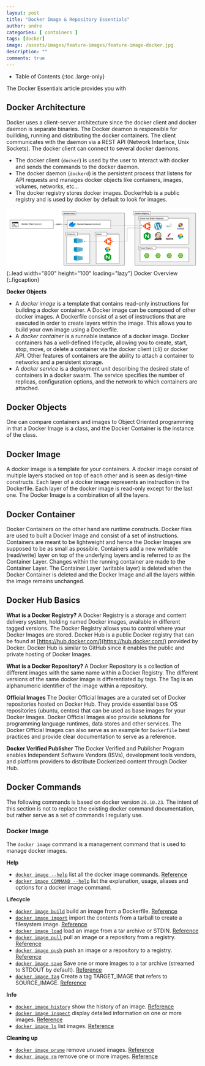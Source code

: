```yaml
---
layout: post
title: "Docker Image & Repository Essentials"
author: andre
categories: [ containers ]
tags: [docker]
image: /assets/images/feature-images/feature-image-docker.jpg
description: ""
comments: true
---
```


- Table of Contents
{:toc .large-only}

The Docker Essentials article provides you with

## Docker Architecture
Docker uses a client-server architecture since the docker client and docker daemon is separate binaries. The Docker 
deamon is responsible for buillding, running and distributing the docker containers. The client communicates with the 
daemon via a REST API (Network Interface, Unix Sockets). The docker client can connect to several docker daemons.

* The docker client (`docker`) is used by the user to interact with docker and sends the commands to the docker daemon.
* The docker daemon (`dockerd`) is the persistent process that listens for API requests and manages docker objects like containers, images, volumes, networks, etc... 
* The docker registry stores docker images. DockerHub is a public registry and is used by docker by default to look for images.

![Docker Architecture](/assets/images/posts/docker/docker-overview.png){:.lead width="800" height="100" loading="lazy"}
Docker Overview
{:.figcaption}

**Docker Objects**
* A *docker image* is a template that contains read-only instructions for building a docker container. A Docker image can be composed of other docker images. A Dockerfile consist of a set of instructions that are executed in order to create layers within the image. This allows you to build your own image using a Dockerfile.
* A *docker container* is a runnable instance of a docker image. Docker containers has a well-defined lifecycle, allowing you to create, start, stop, move, or delete a container via the docker client (cli) or docker API. Other features of containers are the ability to attach a container to networks and a persistent storage.
* A *docker service* is a deployment unit describing the desired state of containers in a docker swarm. The service specifies the number of replicas, configuration options, and the network to which containers are attached.

## Docker Objects
One can compare containers and images to Object Oriented programming in that a Docker Image is a class, and the Docker 
Container is the instance of the class.

## Docker Image
A docker image is a template for your containers. A docker image consist of multiple layers stacked on top of each other 
and is seen as design-time constructs. Each layer of a docker image represents an instruction in the Dockerfile. Each 
layer of the docker image is read-only except for the last one. The Docker Image is a combination of all the layers.

## Docker Container
Docker Containers on the other hand are runtime constructs. Docker files are used to built a Docker Image and consist of 
a set of instructions. Containers are meant to be lightweight and hence the Docker Images are supposed to be as small as 
possible. Containers add a new writable (read/write) layer on top of the underlying layers and is referred to as the 
Container Layer. Changes within the running container are made to the Container Layer. The Container Layer 
(writable layer) is deleted when the Docker Container is deleted and the Docker Image and all the layers within the 
image remains unchanged.


## Docker Hub Basics

**What is a Docker Registry?**
A Docker Registry is a storage and content delivery system, holding named Docker images, available in different tagged 
versions. The Docker Registry allows you to control where your Docker Images are stored. Docker Hub is a public Docker 
registry that can be found at [https://hub.docker.com/](https://hub.docker.com/) provided by Docker. Docker Hub is 
similar to GitHub since it enables the public and private hosting of Docker Images.

**What is a Docker Repository?**
A Docker Repository is a collection of different images with the same name within a Docker Registry. The different 
versions of the same docker image is differentiated by tags. The Tag  is an alphanumeric identifier of the image within 
a repository.

**Official Images**
The Docker Official Images are a curated set of Docker repositories hosted on Docker Hub. They provide essential base 
OS repositories (ubuntu, centos) that can be used as base images for your Docker Images. Docker Official Images also 
provide solutions for programming language runtimes, data stores and other services. The Docker Official Images can also 
serve as an example for `Dockerfile` best practices and provide clear documentation to serve as a reference.

**Docker Verified Publisher**
The Docker Verified and Publisher Program enables Independent Software Vendors (ISVs), development tools vendors, and 
platform providers to distribute Dockerized content through Docker Hub.


## Docker Commands
The following commands is based on docker version `20.10.23`. The intent of this section is not to replace the existing
docker command documentation, but rather serve as a set of commands I regularly use.

### Docker Image
The `docker image` command is a management command that is used to manage docker images.

**Help**
* [`docker image --help`](#) list all the docker image commands. [Reference](https://docs.docker.com/engine/reference/commandline/image/)
* [`docker image COMMAND --help`](#) list the explanation, usage, aliases and options for a docker image command.

**Lifecycle**
* [`docker image build`](#docker-image-build) build an image from a Dockerfile. [Reference](https://docs.docker.com/engine/reference/commandline/image_build/)
* [`docker image import`](#) import the contents from a tarball to create a filesystem image. [Reference](https://docs.docker.com/engine/reference/commandline/image_import/)
* [`docker image load`](#) load an image from a tar archive or STDIN. [Reference](https://docs.docker.com/engine/reference/commandline/image_load/)
* [`docker image pull`](#) pull an image or a repository from a registry. [Reference](https://docs.docker.com/engine/reference/commandline/image_pull/)
* [`docker image push`](#) push an image or a repository to a registry. [Reference](https://docs.docker.com/engine/reference/commandline/image_push/)
* [`docker image save`](#) Save one or more images to a tar archive (streamed to STDOUT by default). [Reference](https://docs.docker.com/engine/reference/commandline/image_save/)
* [`docker image tag`](#) Create a tag TARGET_IMAGE that refers to SOURCE_IMAGE. [Reference](https://docs.docker.com/engine/reference/commandline/image_tag/)

**Info**
* [`docker image history`](#) show the history of an image. [Reference](https://docs.docker.com/engine/reference/commandline/image_history/)
* [`docker image inspect`](#) display detailed information on one or more images. [Reference](https://docs.docker.com/engine/reference/commandline/image_inspect/)
* [`docker image ls`](#) list images. [Reference](https://docs.docker.com/engine/reference/commandline/image_ls/)

**Cleaning up**
* [`docker image prune`](#) remove unused images. [Reference](https://docs.docker.com/engine/reference/commandline/image_prune/)
* [`docker image rm`](#) remove one or more images. [Reference](https://docs.docker.com/engine/reference/commandline/image_rm/)


